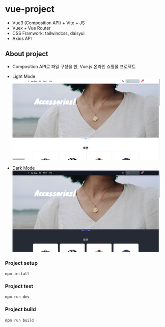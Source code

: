 # vue-project
- Vue3 (Composition API) + Vite + JS
- Vuex + Vue Router
- CSS Framwork: tailwindcss, daisyui
- Axios API

## About project
- Composition API로 파일 구성을 한, Vue.js 온라인 쇼핑몰 프로젝트

- Light Mode
[![light](./src/assets/light%20ver.png)](https://vue-project-vite.vercel.app/)

- Dark Mode
[![dark](./src/assets/dark%20ver.png)](https://vue-project-vite.vercel.app/)

### Project setup
```
npm install
```

### Project test
```
npm run dev
```

### Project build
```
npm run build
```